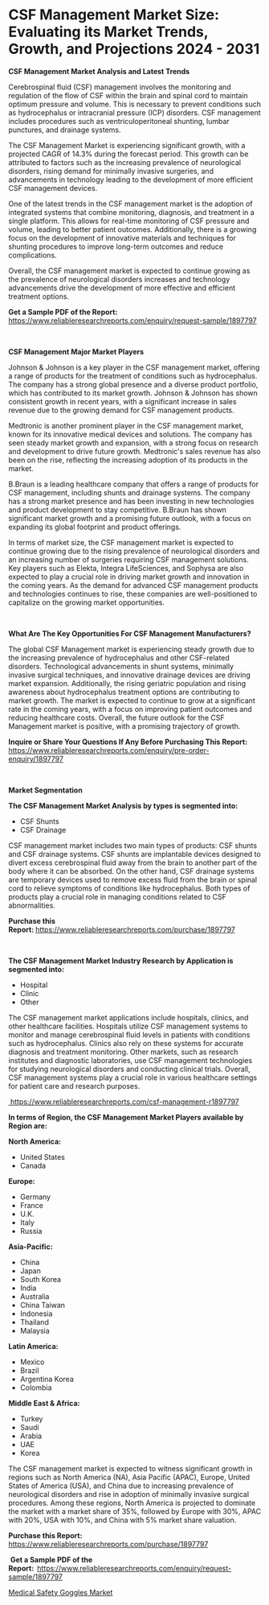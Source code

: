 <p><h1>CSF Management Market Size: Evaluating its Market Trends, Growth, and Projections 2024 - 2031</h1></p><p><strong>CSF Management Market Analysis and Latest Trends</strong></p>
<p><p>Cerebrospinal fluid (CSF) management involves the monitoring and regulation of the flow of CSF within the brain and spinal cord to maintain optimum pressure and volume. This is necessary to prevent conditions such as hydrocephalus or intracranial pressure (ICP) disorders. CSF management includes procedures such as ventriculoperitoneal shunting, lumbar punctures, and drainage systems.</p><p>The CSF Management Market is experiencing significant growth, with a projected CAGR of 14.3% during the forecast period. This growth can be attributed to factors such as the increasing prevalence of neurological disorders, rising demand for minimally invasive surgeries, and advancements in technology leading to the development of more efficient CSF management devices.</p><p>One of the latest trends in the CSF management market is the adoption of integrated systems that combine monitoring, diagnosis, and treatment in a single platform. This allows for real-time monitoring of CSF pressure and volume, leading to better patient outcomes. Additionally, there is a growing focus on the development of innovative materials and techniques for shunting procedures to improve long-term outcomes and reduce complications.</p><p>Overall, the CSF management market is expected to continue growing as the prevalence of neurological disorders increases and technology advancements drive the development of more effective and efficient treatment options.</p></p>
<p><strong>Get a Sample PDF of the Report:&nbsp;</strong> <a href="https://www.reliableresearchreports.com/enquiry/request-sample/1897797">https://www.reliableresearchreports.com/enquiry/request-sample/1897797</a></p>
<p>&nbsp;</p>
<p><strong>CSF Management Major Market Players</strong></p>
<p><p>Johnson & Johnson is a key player in the CSF management market, offering a range of products for the treatment of conditions such as hydrocephalus. The company has a strong global presence and a diverse product portfolio, which has contributed to its market growth. Johnson & Johnson has shown consistent growth in recent years, with a significant increase in sales revenue due to the growing demand for CSF management products.</p><p>Medtronic is another prominent player in the CSF management market, known for its innovative medical devices and solutions. The company has seen steady market growth and expansion, with a strong focus on research and development to drive future growth. Medtronic's sales revenue has also been on the rise, reflecting the increasing adoption of its products in the market.</p><p>B.Braun is a leading healthcare company that offers a range of products for CSF management, including shunts and drainage systems. The company has a strong market presence and has been investing in new technologies and product development to stay competitive. B.Braun has shown significant market growth and a promising future outlook, with a focus on expanding its global footprint and product offerings.</p><p>In terms of market size, the CSF management market is expected to continue growing due to the rising prevalence of neurological disorders and an increasing number of surgeries requiring CSF management solutions. Key players such as Elekta, Integra LifeSciences, and Sophysa are also expected to play a crucial role in driving market growth and innovation in the coming years. As the demand for advanced CSF management products and technologies continues to rise, these companies are well-positioned to capitalize on the growing market opportunities.</p></p>
<p>&nbsp;</p>
<p><strong>What Are The Key Opportunities For CSF Management Manufacturers?</strong></p>
<p><p>The global CSF Management market is experiencing steady growth due to the increasing prevalence of hydrocephalus and other CSF-related disorders. Technological advancements in shunt systems, minimally invasive surgical techniques, and innovative drainage devices are driving market expansion. Additionally, the rising geriatric population and rising awareness about hydrocephalus treatment options are contributing to market growth. The market is expected to continue to grow at a significant rate in the coming years, with a focus on improving patient outcomes and reducing healthcare costs. Overall, the future outlook for the CSF Management market is positive, with a promising trajectory of growth.</p></p>
<p><strong>Inquire or Share Your Questions If Any Before Purchasing This Report:</strong> <a href="https://www.reliableresearchreports.com/enquiry/pre-order-enquiry/1897797">https://www.reliableresearchreports.com/enquiry/pre-order-enquiry/1897797</a></p>
<p>&nbsp;</p>
<p><strong>Market Segmentation</strong></p>
<p><strong>The CSF Management Market Analysis by types is segmented into:</strong></p>
<p><ul><li>CSF Shunts</li><li>CSF Drainage</li></ul></p>
<p><p>CSF management market includes two main types of products: CSF shunts and CSF drainage systems. CSF shunts are implantable devices designed to divert excess cerebrospinal fluid away from the brain to another part of the body where it can be absorbed. On the other hand, CSF drainage systems are temporary devices used to remove excess fluid from the brain or spinal cord to relieve symptoms of conditions like hydrocephalus. Both types of products play a crucial role in managing conditions related to CSF abnormalities.</p></p>
<p><strong>Purchase this Report:&nbsp;</strong><a href="https://www.reliableresearchreports.com/purchase/1897797">https://www.reliableresearchreports.com/purchase/1897797</a></p>
<p>&nbsp;</p>
<p><strong>The CSF Management Market Industry Research by Application is segmented into:</strong></p>
<p><ul><li>Hospital</li><li>Clinic</li><li>Other</li></ul></p>
<p><p>The CSF management market applications include hospitals, clinics, and other healthcare facilities. Hospitals utilize CSF management systems to monitor and manage cerebrospinal fluid levels in patients with conditions such as hydrocephalus. Clinics also rely on these systems for accurate diagnosis and treatment monitoring. Other markets, such as research institutes and diagnostic laboratories, use CSF management technologies for studying neurological disorders and conducting clinical trials. Overall, CSF management systems play a crucial role in various healthcare settings for patient care and research purposes.</p></p>
<p><a href="https://www.reliableresearchreports.com/csf-management-r1897797">&nbsp;https://www.reliableresearchreports.com/csf-management-r1897797</a></p>
<p><strong>In terms of Region, the CSF Management Market Players available by Region are:</strong></p>
<p>
    <p> <strong> North America: </strong>
        <ul>
            <li>United States</li>
            <li>Canada</li>
        </ul>
        </p> 
    <p> <strong> Europe: </strong>
        <ul>
            <li>Germany</li>
            <li>France</li>
            <li>U.K.</li>
            <li>Italy</li>
            <li>Russia</li>
        </ul>
        </p> 
    <p> <strong> Asia-Pacific: </strong>
        <ul>
            <li>China</li>
            <li>Japan</li>
            <li>South Korea</li>
            <li>India</li>
            <li>Australia</li>
            <li>China Taiwan</li>
            <li>Indonesia</li>
            <li>Thailand</li>
            <li>Malaysia</li>
        </ul>
        </p> 
    <p> <strong> Latin America: </strong>
        <ul>
            <li>Mexico</li>
            <li>Brazil</li>
            <li>Argentina Korea</li>
            <li>Colombia</li>
        </ul>
        </p> 
    <p> <strong> Middle East & Africa: </strong>
        <ul>
            <li>Turkey</li>
            <li>Saudi</li>
            <li>Arabia</li>
            <li>UAE</li>
            <li>Korea</li>
        </ul>
    </p>
    </p>
<p><p>The CSF management market is expected to witness significant growth in regions such as North America (NA), Asia Pacific (APAC), Europe, United States of America (USA), and China due to increasing prevalence of neurological disorders and rise in adoption of minimally invasive surgical procedures. Among these regions, North America is projected to dominate the market with a market share of 35%, followed by Europe with 30%, APAC with 20%, USA with 10%, and China with 5% market share valuation.</p></p>
<p><strong>Purchase this Report: </strong><a href="https://www.reliableresearchreports.com/purchase/1897797">https://www.reliableresearchreports.com/purchase/1897797</a></p>
<p>&nbsp;<strong>Get a Sample PDF of the Report:&nbsp;&nbsp;</strong><a href="https://www.reliableresearchreports.com/enquiry/request-sample/1897797">https://www.reliableresearchreports.com/enquiry/request-sample/1897797</a></p>
<p><strong></strong></p>
<p><p><a href="https://view.publitas.com/reportprime-1/analyzing-medical-safety-goggles-market-global-industry-perspective-and-forecast-2024-to-2031/">Medical Safety Goggles Market</a></p></p>